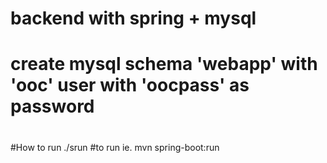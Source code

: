 #
# backend with spring + mysql
# create mysql schema 'webapp' with 'ooc' user with 'oocpass' as password
#

#How to run
./srun #to run ie. mvn spring-boot:run
